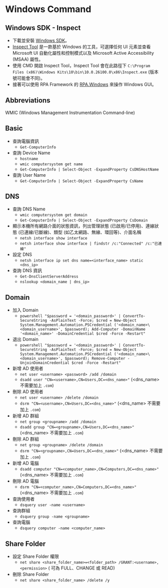 # Windows Command

## Windows SDK - Inspect

* 下載並安裝 [Windows SDK](https://developer.microsoft.com/en-us/windows/downloads/windows-sdk/)。
* [Inspect Tool](https://learn.microsoft.com/en-us/windows/win32/winauto/inspect-objects) 是一款基於 Windows 的工具，可選擇任何 UI 元素並查看 Microsoft UI 自動化屬性和控制模式以及 Microsoft Active Accessibility (MSAA) 屬性。
* 使用 CMD 開啟 Inspect Tool，Inspect Tool 會在此路徑下 `C:\Program Files (x86)\Windows Kits\10\bin\10.0.26100.0\x86\Inspect.exe` (版本號可能會不同)。
* 接著可以使用 RPA Framework 的 [RPA.Windows](https://rpaframework.org/libraries/windows/python.html) 來操作 Windows GUI。

## Abbreviations

WMIC (Windows Management Instrumentation Command-line)

## Basic

* 查詢電腦資訊
    * `Get-ComputerInfo`
* 查詢 Device Name
    * `hostname`
    * `wmic computersystem get name`
    * `Get-ComputerInfo | Select-Object -ExpandProperty CsDNSHostName`
* 查詢 User Name
    * `Get-ComputerInfo | Select-Object -ExpandProperty CsName`

## DNS

* 查詢 DNS Name
    * `wmic computersystem get domain`
    * `Get-ComputerInfo | Select-Object -ExpandProperty CsDomain`
* 顯示本機所有網路介面的狀態資訊，列出管理狀態 (已啟用/已停用)、連線狀態 (已連線/已斷線)、類型 (如乙太網路、無線、環回等)、介面名稱
    * `netsh interface show interface`
    * `netsh interface show interface | findstr /c:"Connected" /c:"已連線"`
* 設定 DNS
    * `netsh interface ip set dns name=<interface_name> static <dns_ip>`
* 查詢 DNS 資訊
    * `Get-DnsClientServerAddress`
    * `nslookup <domain_name | dns_ip>`

## Domain

* 加入 Domain
    * `powershell "$password = '<domain_password>' | ConvertTo-SecureString -AsPlainText -Force; $cred = New-Object System.Management.Automation.PSCredential ('<domain_name>\<domain_username>', $password); Add-Computer -DomainName '<domain_name>' -DomainCredential $cred -Force -Restart"`
* 退出 Domain
    * `powershell "$password = '<domain_password>' | ConvertTo-SecureString -AsPlainText -Force; $cred = New-Object System.Management.Automation.PSCredential ('<domain_name>\<domain_username>', $password); Remove-Computer -UnjoinDomainCredential $cred -Force -Restart"`
* 新增 AD 使用者
    * `net user <username> <password> /add /domain`
    * `dsadd user "CN=<username>,CN=Users,DC=<dns_name>"` (<dns_name> 不需要加上 `.com`)
* 刪除 AD 使用者
    * `net user <username> /delete /domain`
    * `dsrm "CN=<username>,CN=Users,DC=<dns_name>"` (<dns_name> 不需要加上 `.com`)
* 新增 AD 群組
    * `net group <groupname> /add /domain`
    * `dsadd group "CN=<groupname>,CN=Users,DC=<dns_name>"` (<dns_name> 不需要加上 `.com`)
* 刪除 AD 群組
    * `net group <groupname> /delete /domain`
    * `dsrm "CN=<groupname>,CN=Users,DC=<dns_name>"` (<dns_name> 不需要加上 `.com`)
* 新增 AD 電腦
    * `dsadd computer "CN=<computer_name>,CN=Computers,DC=<dns_name>"` (<dns_name> 不需要加上 `.com`)
* 刪除 AD 電腦
    * `dsrm "CN=<computer_name>,CN=Computers,DC=<dns_name>"` (<dns_name> 不需要加上 `.com`)
* 查詢使用者
    * `dsquery user -name <username>`
* 查詢群組
    * `dsquery group -name <groupname>`
* 查詢電腦
    * `dsquery computer -name <computer_name>`

## Share Folder

* 設定 Share Folder 權限
    * `net share <share_folder_name>=<folder_path> /GRANT:<username>,<permission>` (<permission> 可為 FULL、CHANGE 或 READ)
* 刪除 Share Folder
    * `net share <share_folder_name> /delete /y`
